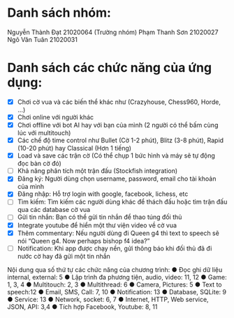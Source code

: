 # Danh sách nhóm:
Nguyễn Thành Đạt 21020064 (Trường nhóm)
Phạm Thanh Sơn 21020027
Ngô Văn Tuân 21020031

# Danh sách các chức năng của ứng dụng:
- [x] Chơi cờ vua và các biến thể khác như (Crazyhouse, Chess960, Horde, ...)
- [x] Chơi online với người khác
- [x] Chơi offline với bot AI hay với bạn của mình (2 người có thể bấm cùng lúc với multitouch)
- [x] Các chế độ time control như Bullet (Cờ 1-2 phút), Blitz (3-8 phút), Rapid (10-20 phút) hay Classical (Hơn 1 tiếng)
- [x] Load và save các trận cờ (Có thể chụp 1 bức hình và máy sẽ tự động đọc bàn cờ đó)
- [ ] Khả năng phân tích một trận đấu (Stockfish integration)
- [x] Đăng ký: Người dùng chọn username, password, email cho tài khoản của mình
- [x] Đăng nhập: Hỗ trợ login with google, facebook, lichess, etc
- [ ] Tìm kiếm: Tìm kiếm các người dùng khác để thách đấu hoặc tìm trận đấu qua các database cờ vua
- [ ] Gửi tin nhắn: Bạn có thể gửi tin nhắn để thao túng đối thủ
- [x] Integrate youtube để hiển một thư viện video về cờ vua
- [x] Thêm commentary: Nếu người dùng đi Queen g4 thì text to speech sẽ nói “Queen g4. Now perhaps bishop f4 idea?”
- [ ] Notification: Khi app được chạy nền, gửi thông báo khi đối thủ đã đi nước cờ hay đã gửi một tin nhắn

Nội dung qua số thứ tự các chức năng của chương trình:
● Đọc ghi dữ liệu internal, external: 5
● Lập trình đa phương tiện, audio, video: 11, 12
● Game: 1, 3, 4
● Multitouch: 2, 3
● Multithread: 6
● Camera, Pictures: 5
● Text to speech:12
● Email, SMS, Call: 7, 10
● Notification: 13
● Database, SQLite: 9
● Service: 13
● Network, socket: 6, 7
● Internet, HTTP, Web service, JSON, API: 3,4
● Tích hợp Facebook, Youtube: 8, 11